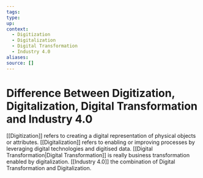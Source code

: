 ```yaml
---
tags:
type:
up:
context:
  - Digitization
  - Digitalization
  - Digital Transformation
  - Industry 4.0
aliases:
source: []
---
```


# Difference Between Digitization, Digitalization, Digital Transformation and Industry 4.0

[[Digitization]] refers to creating a digital representation of physical objects or attributes. [[Digitalization]] refers to enabling or improving processes by leveraging digital technologies and digitised data. [[Digital Transformation|Digital Transformation]] is really business transformation enabled by digitalization. [[Industry 4.0]] the combination of Digital Transformation and Digitalization.
